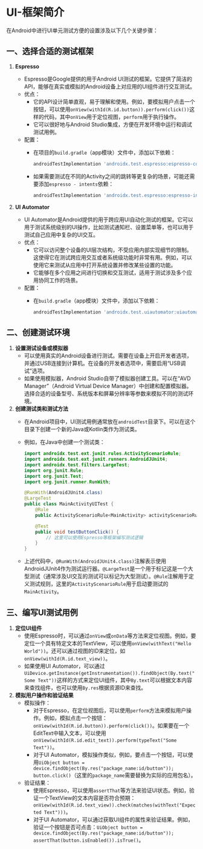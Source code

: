 # UI-框架简介

在Android中进行UI单元测试方便的设置涉及以下几个关键步骤：

## 一、选择合适的测试框架

1. **Espresso**
   - Espresso是Google提供的用于Android UI测试的框架。它提供了简洁的API，能够在真实或模拟的Android设备上对应用的UI组件进行交互测试。
   - 优点：
     - 它的API设计简单直观，易于理解和使用。例如，要模拟用户点击一个按钮，可以使用`onView(withId(R.id.button)).perform(click())`这样的代码，其中`onView`用于定位视图，`perform`用于执行操作。
     - 它可以很好地与Android Studio集成，方便在开发环境中运行和调试测试用例。
   - 配置：
     - 在项目的`build.gradle`（app模块）文件中，添加以下依赖：

       ```groovy
       androidTestImplementation 'androidx.test.espresso:espresso-core:3.5.1'
       ```

     - 如果需要测试在不同的Activity之间的跳转等更复杂的场景，可能还需要添加`espresso - intents`依赖：

       ```groovy
       androidTestImplementation 'androidx.test.espresso:espresso-intents:3.5.1'
       ```

2. **UI Automator**
   - UI Automator是Android提供的用于跨应用UI自动化测试的框架。它可以用于测试系统级别的UI操作，比如测试通知栏、设置菜单等，也可以用于测试自己应用中复杂的UI交互。
   - 优点：
     - 它可以访问整个设备的UI层次结构，不受应用内部实现细节的限制。这使得它在测试跨应用交互或者系统级功能时非常有用。例如，可以使用它来测试从应用中打开系统设置并修改某些设置的功能。
     - 它能够在多个应用之间进行切换和交互测试，适用于测试涉及多个应用协同工作的场景。
   - 配置：
     - 在`build.gradle`（app模块）文件中，添加以下依赖：

       ```groovy
       androidTestImplementation 'androidx.test.uiautomator:uiautomator:2.2.0'
       ```

## 二、创建测试环境

1. **设置测试设备或模拟器**
   - 可以使用真实的Android设备进行测试。需要在设备上开启开发者选项，并通过USB连接到计算机。在设备的开发者选项中，需要启用“USB调试”选项。
   - 如果使用模拟器，Android Studio自带了模拟器创建工具。可以在“AVD Manager”（Android Virtual Device Manager）中创建和配置模拟器。选择合适的设备型号、系统版本和屏幕分辨率等参数来模拟不同的测试环境。
2. **创建测试类和测试方法**
   - 在Android项目中，UI测试用例通常放在`androidTest`目录下。可以在这个目录下创建一个新的Java或Kotlin类作为测试类。
   - 例如，在Java中创建一个测试类：

     ```java
     import androidx.test.ext.junit.rules.ActivityScenarioRule;
     import androidx.test.ext.junit.runners.AndroidJUnit4;
     import androidx.test.filters.LargeTest;
     import org.junit.Rule;
     import org.junit.Test;
     import org.junit.runner.RunWith;

     @RunWith(AndroidJUnit4.class)
     @LargeTest
     public class MainActivityUITest {
         @Rule
         public ActivityScenarioRule<MainActivity> activityScenarioRule = new ActivityScenarioRule<>(MainActivity.class);

         @Test
         public void testButtonClick() {
             // 这里可以使用Espresso等框架编写测试逻辑
         }
     }
     ```

   - 上述代码中，`@RunWith(AndroidJUnit4.class)`注解表示使用AndroidJUnit4作为测试运行器。`@LargeTest`是一个用于标记这是一个大型测试（通常涉及UI交互的测试可以标记为大型测试）。`@Rule`注解用于定义测试规则，这里的`ActivityScenarioRule`用于启动要测试的`MainActivity`。

## 三、编写UI测试用例

1. **定位UI组件**
   - 使用Espresso时，可以通过`onView`或`onData`等方法来定位视图。例如，要定位一个具有特定文本的TextView，可以使用`onView(withText("Hello World"))`。还可以通过视图的ID来定位，如`onView(withId(R.id.text_view))`。
   - 如果使用UI Automator，可以通过`UiDevice.getInstance(getInstrumentation()).findObject(By.text("Some Text"))`这样的方式来定位UI组件，其中`By.text`可以根据文本内容来查找组件，也可以使用`By.res`根据资源ID来查找。
2. **模拟用户操作和验证结果**
   - 模拟操作：
     - 对于Espresso，在定位视图后，可以使用`perform`方法来模拟用户操作。例如，模拟点击一个按钮：`onView(withId(R.id.button)).perform(click())`。如果要在一个EditText中输入文本，可以使用`onView(withId(R.id.edit_text)).perform(typeText("Some Text"))`。
     - 对于UI Automator，模拟操作类似，例如，要点击一个按钮，可以使用`UiObject button = device.findObject(By.res("package_name:id/button")); button.click()`（这里的`package_name`需要替换为实际的应用包名）。
   - 验证结果：
     - 使用Espresso，可以使用`assertThat`等方法来验证UI状态。例如，验证一个TextView的文本内容是否符合预期：`onView(withId(R.id.text_view)).check(matches(withText("Expected Text")))`。
     - 对于UI Automator，可以通过获取UI组件的属性来验证结果。例如，验证一个按钮是否可点击：`UiObject button = device.findObject(By.res("package_name:id/button")); assertThat(button.isEnabled()).isTrue()`。
